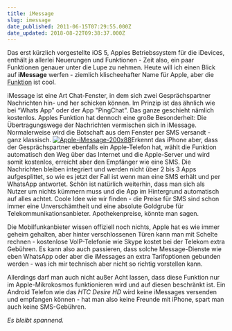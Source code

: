 ```yaml
---
title: iMessage
slug: imessage
date_published: 2011-06-15T07:29:55.000Z
date_updated: 2018-08-22T09:38:37.000Z
---
```


Das erst kürzlich vorgestellte iOS 5, Apples Betriebssystem für die iDevices, enthält ja allerlei Neuerungen und Funktionen - Zeit also, ein paar Funktionen genauer unter die Lupe zu nehmen. Heute will ich einen Blick auf **iMessage** werfen - ziemlich klischeehafter Name für Apple, aber die [Funktion](http://www.apple.com/ios/ios5/features.html#imessage) ist cool.

iMessage ist eine Art Chat-Fenster, in dem sich zwei Gesprächspartner Nachrichten hin- und her schicken können. Im Prinzip ist das ähnlich wie bei “Whats App” oder der App "PingChat". Das ganze geschieht nämlich kostenlos. Apples Funktion hat dennoch eine große Besonderheit: Die  Übertragungswege der Nachrichten vermischen sich in iMessage. Normalerweise wird die  Botschaft aus dem Fenster per SMS versandt - ganz klassisch.
[![Apple-iMessage-200x88](//picdump.thafaker.de/2011/06/Apple-iMessage-200x88.jpg)](http://picdump.thafaker.de/2011/06/Apple-iMessage-200x88.jpg)Erkennt das iPhone aber,  dass der Gesprächspartner ebenfalls ein Apple-Telefon hat, wählt die  Funktion automatisch den Weg über das Internet und die Apple-Server und wird somit kostenlos, erreicht aber den Empfänger wie eine SMS. Die Nachrichten bleiben integriert und werden nicht über 2 bis 3 Apps aufgesplittet, so wie es jetzt der Fall ist wenn man eine SMS erhält und per WhatsApp antwortet. Schön ist natürlich weiterhin, dass man sich als Nutzer um nichts kümmern muss und die App im Hintergrund automatisch auf alles achtet. Coole Idee wie wir finden - die Preise für SMS sind schon immer eine Unverschämtheit und eine absolute Goldgrube für Telekommunikationsanbieter. Apothekenpreise, könnte man sagen.

Die Mobilfunkanbieter wissen offiziell noch nichts, Apple hat es wie immer geheim gehalten, aber hinter verschlossenen Türen kann man mit Schelte rechnen - kostenlose VoIP-Telefonie wie Skype kostet bei der Telekom extra Gebühren. Es kann also auch passieren, dass solche Message-Dienste wie eben WhatsApp oder aber die iMessages an extra Tarifoptionen gebunden werden - was ich mir technisch aber nicht so richtig vorstellen kann.

Allerdings darf man auch nicht außer Acht lassen, dass diese Funktion nur im Apple-Mikrokosmos funktionieren wird und auf diesen beschränkt ist. Ein Android Telefon wie das *HTC Desire HD* wird keine iMessages versenden und empfangen können - hat man also keine Freunde mit iPhone, spart man auch keine SMS-Gebühren.

*Es bleibt spannend.*
